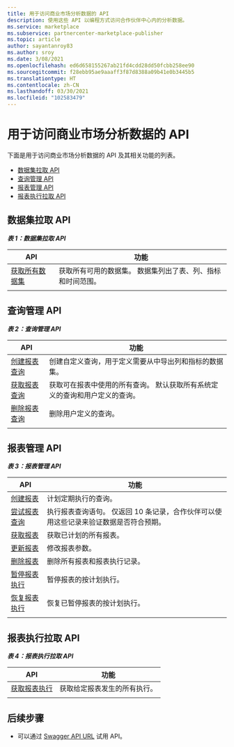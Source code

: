 ```yaml
---
title: 用于访问商业市场分析数据的 API
description: 使用这些 API 以编程方式访问合作伙伴中心内的分析数据。
ms.service: marketplace
ms.subservice: partnercenter-marketplace-publisher
ms.topic: article
author: sayantanroy83
ms.author: sroy
ms.date: 3/08/2021
ms.openlocfilehash: ed6d658155267ab21fd4cdd28dd50fcbb258ee90
ms.sourcegitcommit: f28ebb95ae9aaaff3f87d8388a09b41e0b3445b5
ms.translationtype: HT
ms.contentlocale: zh-CN
ms.lasthandoff: 03/30/2021
ms.locfileid: "102583479"
---
```

# <a name="apis-for-accessing-commercial-marketplace-analytics-data"></a>用于访问商业市场分析数据的 API

下面是用于访问商业市场分析数据的 API 及其相关功能的列表。

- [数据集拉取 API](#dataset-pull-apis)
- [查询管理 API](#query-management-apis)
- [报表管理 API](#report-management-apis)
- [报表执行拉取 API](#report-execution-pull-apis)

## <a name="dataset-pull-apis"></a>数据集拉取 API

***表 1：数据集拉取 API***

| **API** | **功能** |
| --- | --- |
| [获取所有数据集](analytics-api-get-all-datasets.md) | 获取所有可用的数据集。 数据集列出了表、列、指标和时间范围。 |
|||

## <a name="query-management-apis"></a>查询管理 API

***表 2：查询管理 API***

| **API** | **功能** |
| --- | --- |
| [创建报表查询](analytics-programmatic-access.md#create-report-query-api) | 创建自定义查询，用于定义需要从中导出列和指标的数据集。 |
| [获取报表查询](analytics-api-get-report-queries.md) | 获取可在报表中使用的所有查询。 默认获取所有系统定义的查询和用户定义的查询。 |
| [删除报表查询](analytics-api-delete-report-queries.md) | 删除用户定义的查询。 |
|||

## <a name="report-management-apis"></a>报表管理 API

***表 3：报表管理 API***

| **API** | **功能** |
| --- | --- |
| [创建报表](analytics-programmatic-access.md#create-report-api) | 计划定期执行的查询。 |
| [尝试报表查询](analytics-api-try-report-queries.md) | 执行报表查询语句。 仅返回 10 条记录，合作伙伴可以使用这些记录来验证数据是否符合预期。 |
| [获取报表](analytics-api-get-report.md) | 获取已计划的所有报表。 |
| [更新报表](analytics-api-update-report.md) | 修改报表参数。 |
| [删除报表](analytics-api-delete-report.md) | 删除所有报表和报表执行记录。 |
| [暂停报表执行](analytics-api-pause-report-executions.md) | 暂停报表的按计划执行。 |
| [恢复报表执行](analytics-api-resume-report-executions.md) | 恢复已暂停报表的按计划执行。 |
|||

## <a name="report-execution-pull-apis"></a>报表执行拉取 API

***表 4：报表执行拉取 API***

| **API** | **功能** |
| --- | --- |
| [获取报表执行](analytics-programmatic-access.md#get-report-executions-api) | 获取给定报表发生的所有执行。 |
|||

## <a name="next-steps"></a>后续步骤

- 可以通过 [Swagger API URL](https://api.partnercenter.microsoft.com/insights/v1/cmp/swagger/index.html) 试用 API。
